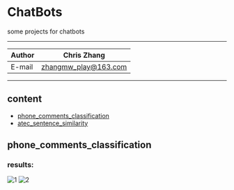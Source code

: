 ChatBots
===========================
some projects for chatbots 

****
	
|Author|Chris Zhang|
|---|---
|E-mail|zhangmw_play@163.com


****
## content
* [phone_comments_classification](#phone_comments_classification)
* [atec_sentence_similarity](#atec_sentence_similarity)

phone_comments_classification
-----------
### results:
![1](https://github.com/Chriszhangmw/ChatBots/tree/phone_comments_classification/loss.png)
![2](https://github.com/Chriszhangmw/ChatBots/tree/phone_comments_classification/myplot22.png)
